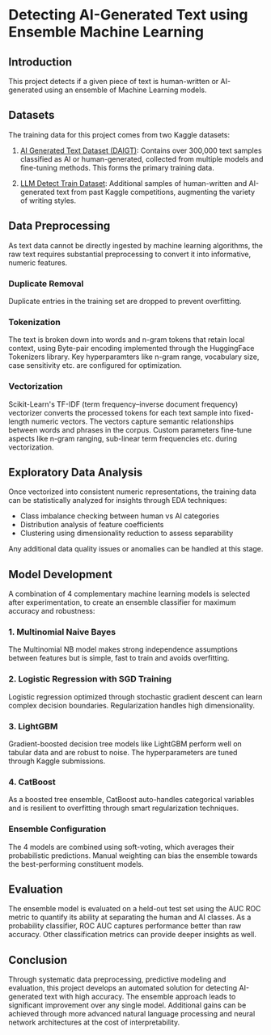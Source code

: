 

# Detecting AI-Generated Text using Ensemble Machine Learning

## Introduction

This project detects if a given piece of text is human-written or AI-generated using an ensemble of Machine Learning models.

## Datasets

The training data for this project comes from two Kaggle datasets:

1. [AI Generated Text Dataset (DAIGT)](https://www.kaggle.com/datasets/thedrcat/daigt-v2-train-dataset): Contains over 300,000 text samples classified as AI or human-generated, collected from multiple models and fine-tuning methods. This forms the primary training data.

2. [LLM Detect Train Dataset](https://www.kaggle.com/competitions/llm-detect-ai-generated-text/data): Additional samples of human-written and AI-generated text from past Kaggle competitions, augmenting the variety of writing styles. 

## Data Preprocessing

As text data cannot be directly ingested by machine learning algorithms, the raw text requires substantial preprocessing to convert it into informative, numeric features.

### Duplicate Removal
Duplicate entries in the training set are dropped to prevent overfitting.

### Tokenization 
The text is broken down into words and n-gram tokens that retain local context, using Byte-pair encoding implemented through the HuggingFace Tokenizers library. Key hyperparamters like n-gram range, vocabulary size, case sensitivity etc. are configured for optimization.

### Vectorization
Scikit-Learn's TF-IDF (term frequency–inverse document frequency) vectorizer converts the processed tokens for each text sample into fixed-length numeric vectors. The vectors capture semantic relationships between words and phrases in the corpus. Custom parameters fine-tune aspects like n-gram ranging, sub-linear term frequencies etc. during vectorization.

## Exploratory Data Analysis

Once vectorized into consistent numeric representations, the training data can be statistically analyzed for insights through EDA techniques:

- Class imbalance checking between human vs AI categories
- Distribution analysis of feature coefficients
- Clustering using dimensionality reduction to assess separability  

Any additional data quality issues or anomalies can be handled at this stage.

## Model Development

A combination of 4 complementary machine learning models is selected after experimentation, to create an ensemble classifier for maximum accuracy and robustness:

### 1. Multinomial Naive Bayes
The Multinomial NB model makes strong independence assumptions between features but is simple, fast to train and avoids overfitting.

### 2. Logistic Regression with SGD Training
Logistic regression optimized through stochastic gradient descent can learn complex decision boundaries. Regularization handles high dimensionality.  

### 3. LightGBM
Gradient-boosted decision tree models like LightGBM perform well on tabular data and are robust to noise. The hyperparameters are tuned through Kaggle submissions.

### 4. CatBoost 
As a boosted tree ensemble, CatBoost auto-handles categorical variables and is resilient to overfitting through smart regularization techniques.

### Ensemble Configuration
The 4 models are combined using soft-voting, which averages their probabilistic predictions. Manual weighting can bias the ensemble towards the best-performing constituent models.

## Evaluation
The ensemble model is evaluated on a held-out test set using the AUC ROC metric to quantify its ability at separating the human and AI classes. As a probability classifier, ROC AUC captures performance better than raw accuracy. Other classification metrics can provide deeper insights as well.

## Conclusion
Through systematic data preprocessing, predictive modeling and evaluation, this project develops an automated solution for detecting AI-generated text with high accuracy. The ensemble approach leads to significant improvement over any single model. Additional gains can be achieved through more advanced natural language processing and neural network architectures at the cost of interpretability.
